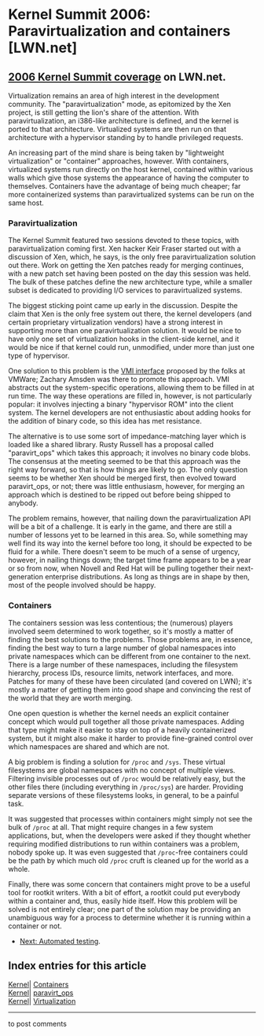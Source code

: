 # Kernel Summit 2006: Paravirtualization and containers [LWN.net]

[2006 Kernel Summit coverage](/Articles/KernelSummit2006/) on LWN.net.   
---  
Virtualization remains an area of high interest in the development community. The "paravirtualization" mode, as epitomized by the Xen project, is still getting the lion's share of the attention. With paravirtualization, an i386-like architecture is defined, and the kernel is ported to that architecture. Virtualized systems are then run on that architecture with a hypervisor standing by to handle privileged requests. 

An increasing part of the mind share is being taken by "lightweight virtualization" or "container" approaches, however. With containers, virtualized systems run directly on the host kernel, contained within various walls which give those systems the appearance of having the computer to themselves. Containers have the advantage of being much cheaper; far more containerized systems than paravirtualized systems can be run on the same host. 

### Paravirtualization

The Kernel Summit featured two sessions devoted to these topics, with paravirtualization coming first. Xen hacker Keir Fraser started out with a discussion of Xen, which, he says, is the only free paravirtualization solution out there. Work on getting the Xen patches ready for merging continues, with a new patch set having been posted on the day this session was held. The bulk of these patches define the new architecture type, while a smaller subset is dedicated to providing I/O services to paravirtualized systems. 

The biggest sticking point came up early in the discussion. Despite the claim that Xen is the only free system out there, the kernel developers (and certain proprietary virtualization vendors) have a strong interest in supporting more than one paravirtualization solution. It would be nice to have only one set of virtualization hooks in the client-side kernel, and it would be nice if that kernel could run, unmodified, under more than just one type of hypervisor. 

One solution to this problem is the [VMI interface](http://lwn.net/Articles/175706/) proposed by the folks at VMWare; Zachary Amsden was there to promote this approach. VMI abstracts out the system-specific operations, allowing them to be filled in at run time. The way these operations are filled in, however, is not particularly popular: it involves injecting a binary "hypervisor ROM" into the client system. The kernel developers are not enthusiastic about adding hooks for the addition of binary code, so this idea has met resistance. 

The alternative is to use some sort of impedance-matching layer which is loaded like a shared library. Rusty Russell has a proposal called "paravirt_ops" which takes this approach; it involves no binary code blobs. The consensus at the meeting seemed to be that this approach was the right way forward, so that is how things are likely to go. The only question seems to be whether Xen should be merged first, then evolved toward paravirt_ops, or not; there was little enthusiasm, however, for merging an approach which is destined to be ripped out before being shipped to anybody. 

The problem remains, however, that nailing down the paravirtualization API will be a bit of a challenge. It is early in the game, and there are still a number of lessons yet to be learned in this area. So, while something may well find its way into the kernel before too long, it should be expected to be fluid for a while. There doesn't seem to be much of a sense of urgency, however, in nailing things down; the target time frame appears to be a year or so from now, when Novell and Red Hat will be pulling together their next-generation enterprise distributions. As long as things are in shape by then, most of the people involved should be happy. 

### Containers

The containers session was less contentious; the (numerous) players involved seem determined to work together, so it's mostly a matter of finding the best solutions to the problems. Those problems are, in essence, finding the best way to turn a large number of global namespaces into private namespaces which can be different from one container to the next. There is a large number of these namespaces, including the filesystem hierarchy, process IDs, resource limits, network interfaces, and more. Patches for many of these have been circulated (and covered on LWN); it's mostly a matter of getting them into good shape and convincing the rest of the world that they are worth merging. 

One open question is whether the kernel needs an explicit container concept which would pull together all those private namespaces. Adding that type might make it easier to stay on top of a heavily containerized system, but it might also make it harder to provide fine-grained control over which namespaces are shared and which are not. 

A big problem is finding a solution for `/proc` and `/sys`. These virtual filesystems are global namespaces with no concept of multiple views. Filtering invisible processes out of `/proc` would be relatively easy, but the other files there (including everything in `/proc/sys`) are harder. Providing separate versions of these filesystems looks, in general, to be a painful task. 

It was suggested that processes within containers might simply not see the bulk of `/proc` at all. That might require changes in a few system applications, but, when the developers were asked if they thought whether requiring modified distributions to run within containers was a problem, nobody spoke up. It was even suggested that `/proc`-free containers could be the path by which much old `/proc` cruft is cleaned up for the world as a whole. 

Finally, there was some concern that containers might prove to be a useful tool for rootkit writers. With a bit of effort, a rootkit could put everybody within a container and, thus, easily hide itself. How this problem will be solved is not entirely clear; one part of the solution may be providing an unambiguous way for a process to determine whether it is running within a container or not. 

  * [Next: Automated testing](/Articles/191924/). 

  
Index entries for this article  
---  
[Kernel](/Kernel/Index)| [Containers](/Kernel/Index#Containers)  
[Kernel](/Kernel/Index)| [paravirt_ops](/Kernel/Index#paravirt_ops)  
[Kernel](/Kernel/Index)| [Virtualization](/Kernel/Index#Virtualization)  
  


* * *

to post comments 
